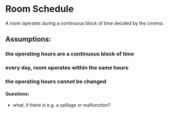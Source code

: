 # Room Schedule
A room operates during a continuous block of time decided by the cinema.

## Assumptions:
### the operating hours are a continuous block of time
### every day, room operates within the same hours
### the operating hours cannot be changed
#### Questions:
- what, if there is e.g. a spillage or malfunction?
 